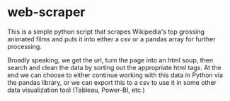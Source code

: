 # web-scraper

This is a simple python script that scrapes Wikipedia's top grossing animated films and puts it into either a csv or a pandas array for further processing.

Broadly speaking, we get the url, turn the page into an html soup, then search and clean the data by sorting out the appropriate html tags. At the end we can choose to either continue working with this data in Python via the pandas library, or we can export this to a csv to use it in some other data visualization tool (Tableau, Power-BI, etc.)
